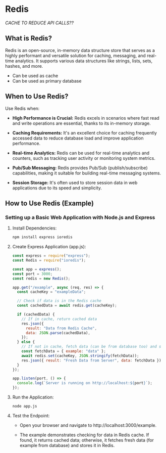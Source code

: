 # Redis

_*CACHE TO REDUCE API CALLS??*_

## What is Redis?

Redis is an open-source, in-memory data structure store that serves as a highly performant and versatile solution for caching, messaging, and real-time analytics. It supports various data structures like strings, lists, sets, hashes, and more.

- Can be used as cache
- Can be used as primary database

## When to Use Redis?

Use Redis when:

- **High Performance is Crucial:** Redis excels in scenarios where fast read and write operations are essential, thanks to its in-memory storage.

- **Caching Requirements:** It's an excellent choice for caching frequently accessed data to reduce database load and improve application performance.

- **Real-time Analytics:** Redis can be used for real-time analytics and counters, such as tracking user activity or monitoring system metrics.

- **Pub/Sub Messaging:** Redis provides Pub/Sub (publish/subscribe) capabilities, making it suitable for building real-time messaging systems.

- **Session Storage:** It's often used to store session data in web applications due to its speed and simplicity.

## How to Use Redis (Example)

### Setting up a Basic Web Application with Node.js and Express

1. Install Dependencies:

   ```bash
   npm install express ioredis
   ```

2. Create Express Application (app.js):

   ```javascript
   const express = require("express");
   const Redis = require("ioredis");

   const app = express();
   const port = 3000;
   const redis = new Redis();

   app.get("/example", async (req, res) => {
     const cacheKey = "exampleData";

     // Check if data is in the Redis cache
     const cachedData = await redis.get(cacheKey);

     if (cachedData) {
       // If in cache, return cached data
       res.json({
         result: "Data from Redis Cache",
         data: JSON.parse(cachedData),
       });
     } else {
       // If not in cache, fetch data (can be from database too) and store in Redis
       const fetchData = { example: "data" };
       await redis.set(cacheKey, JSON.stringify(fetchData));
       res.json({ result: "Fresh Data from Server", data: fetchData });
     }
   });

   app.listen(port, () => {
     console.log(`Server is running on http://localhost:${port}`);
   });
   ```

3. Run the Application:

   ```bash
   node app.js
   ```

4. Test the Endpoint:

   - Open your browser and navigate to http://localhost:3000/example.

   - The example demonstrates checking for data in Redis cache. If found, it returns cached data; otherwise, it fetches fresh data (for example from database) and stores it in Redis.

